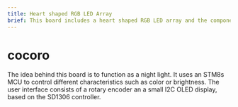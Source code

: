 ```yaml
---
title: Heart shaped RGB LED Array
brief: This board includes a heart shaped RGB LED array and the components to control said array through a simple user interface.
---
```


# cocoro
The idea behind this board is to function as a night light. It uses an STM8s MCU to control
different characteristics such as color or brightness. The user interface consists of a rotary
encoder an a small I2C OLED display, based on the SD1306 controller.
